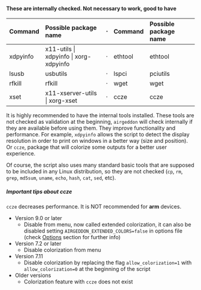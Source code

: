 #### These are internally checked. Not necessary to work, good to have

 Command     | Possible package name                  | &#8901; | Command     | Possible package name           
:------------|:---------------------------------------|:-------:|:------------|:--------------------------------
 xdpyinfo    | x11-utils \| xdpyinfo \| xorg-xdpyinfo | &#8901; | ethtool     | ethtool                         
 lsusb       | usbutils                               | &#8901; | lspci       | pciutils                        
 rfkill      | rfkill                                 | &#8901; | wget        | wget                            
 xset        | x11-xserver-utils \| xorg-xset         | &#8901; | ccze        | ccze                            

It is highly recommended to have the internal tools installed. These tools are not checked as validation at the  beginning, `airgeddon` will check internally if they are available before using them. They improve functionality and performance. For example, `xdpyinfo` allows the script to detect the display resolution in order to print on windows in a better way (size and position). Or `ccze`, package that will colorize some outputs for a better user experience.

Of course, the script also uses many standard basic tools that are supposed to be included in any Linux distribution, so they are not checked (`cp`, `rm`, `grep`, `md5sum`, `uname`, `echo`, `hash`, `cat`, `sed`, etc).

##### Important tips about ccze

`ccze` decreases performance. It is NOT recommended for **arm** devices.
  * Version 9.0 or later
    * Disable from menu, now called extended colorization, it can also be disabled setting `AIRGEDDON_EXTENDED_COLORS=false` in options file (check [Options] section for further info)
  * Version 7.2 or later
    * Disable colorization from menu
  * Version 7.11
    * Disable colorization by replacing the flag `allow_colorization=1` with `allow_colorization=0` at the beginning of the script
  * Older versions
    * Colorization feature with `ccze` does not exist

[Options]: https://github.com/v1s1t0r1sh3r3/airgeddon/wiki/Options